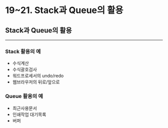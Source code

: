 # 19~21. Stack과 Queue의 활용

## Stack과 Queue의 활용

---

### Stack 활용의 예

- 수식계산
- 수식괄호검사
- 워드프로세서의 undo/redo
- 웹브라우저의 뒤로/앞으로

### Queue 활용의 예

- 최근사용문서
- 인쇄작업 대기목록
- 버퍼